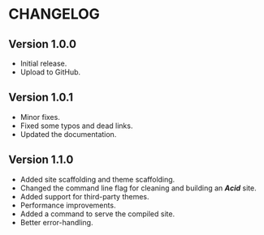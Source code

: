 # CHANGELOG

## Version 1.0.0

- Initial release.
- Upload to GitHub.

## Version 1.0.1

- Minor fixes.
- Fixed some typos and dead links.
- Updated the documentation.

## Version 1.1.0

- Added site scaffolding and theme scaffolding.
- Changed the command line flag for cleaning and building an ***Acid*** site.
- Added support for third-party themes.
- Performance improvements.
- Added a command to serve the compiled site.
- Better error-handling.
